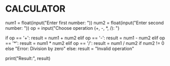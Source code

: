 # CALCULATOR
num1 = float(input("Enter first number: "))
num2 = float(input("Enter second number: "))
op = input("Choose operation (+, -, *, /): ")

if op == '+':
    result = num1 + num2
elif op == '-':
    result = num1 - num2
elif op == '*':
    result = num1 * num2
elif op == '/':
    result = num1 / num2 if num2 != 0 else "Error: Division by zero"
else:
    result = "Invalid operation"

print("Result:", result)

